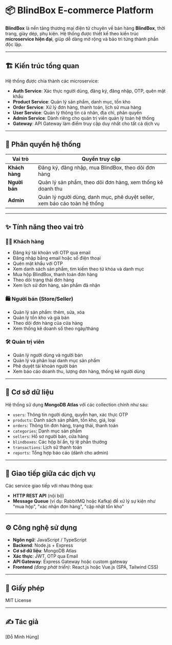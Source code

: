 # 📦 BlindBox E-commerce Platform

**BlindBox** là nền tảng thương mại điện tử chuyên về bán hàng **BlindBox**, thời trang, giày dép, phụ kiện. Hệ thống được thiết kế theo kiến trúc **microservice hiện đại**, giúp dễ dàng mở rộng và bảo trì từng thành phần độc lập.

---

## 🏗️ Kiến trúc tổng quan

Hệ thống được chia thành các microservice:

- **Auth Service**: Xác thực người dùng, đăng ký, đăng nhập, OTP, quên mật khẩu
- **Product Service**: Quản lý sản phẩm, danh mục, tồn kho
- **Order Service**: Xử lý đơn hàng, thanh toán, lịch sử mua hàng
- **User Service**: Quản lý thông tin cá nhân, địa chỉ, phân quyền
- **Admin Service**: Dành riêng cho quản trị viên quản lý toàn hệ thống
- **Gateway**: API Gateway làm điểm truy cập duy nhất cho tất cả dịch vụ

---

## 👥 Phân quyền hệ thống

| Vai trò        | Quyền truy cập                                                            |
| -------------- | ------------------------------------------------------------------------- |
| **Khách hàng** | Đăng ký, đăng nhập, mua BlindBox, theo dõi đơn hàng                       |
| **Người bán**  | Quản lý sản phẩm, theo dõi đơn hàng, xem thống kê doanh thu               |
| **Admin**      | Quản lý người dùng, danh mục, phê duyệt seller, xem báo cáo toàn hệ thống |

---

## ✨ Tính năng theo vai trò

### 🧑‍💼 Khách hàng

- Đăng ký tài khoản với OTP qua email
- Đăng nhập bằng email hoặc số điện thoại
- Quên mật khẩu với OTP
- Xem danh sách sản phẩm, tìm kiếm theo từ khóa và danh mục
- Mua hộp BlindBox, thanh toán đơn hàng
- Theo dõi trạng thái đơn hàng
- Xem lịch sử đơn hàng, sản phẩm đã nhận

### 🛍️ Người bán (Store/Seller)

- Quản lý sản phẩm: thêm, sửa, xóa
- Quản lý tồn kho và giá bán
- Theo dõi đơn hàng của cửa hàng
- Xem thống kê doanh số theo ngày/tháng

### 🛠️ Quản trị viên

- Quản lý người dùng và người bán
- Quản lý và phân loại danh mục sản phẩm
- Phê duyệt tài khoản người bán
- Xem báo cáo doanh thu, lượng đơn hàng, thống kê người dùng

---

## 🧾 Cơ sở dữ liệu

Hệ thống sử dụng **MongoDB Atlas** với các collection chính như sau:

- `users`: Thông tin người dùng, quyền hạn, xác thực OTP
- `products`: Danh sách sản phẩm, tồn kho, giá, loại
- `orders`: Thông tin đơn hàng, trạng thái, thanh toán
- `categories`: Danh mục sản phẩm
- `sellers`: Hồ sơ người bán, cửa hàng
- `blindboxes`: Các hộp bí ẩn, tỷ lệ phần thưởng
- `transactions`: Lịch sử thanh toán
- `reports`: Tổng hợp báo cáo (dành cho admin)

---

## 🔧 Giao tiếp giữa các dịch vụ

Các service giao tiếp với nhau thông qua:

- **HTTP REST API** (nội bộ)
- **Message Queue** (ví dụ: RabbitMQ hoặc Kafka) để xử lý sự kiện như "mua hộp", "xác nhận đơn hàng", "cập nhật tồn kho"

---

## ⚙️ Công nghệ sử dụng

- **Ngôn ngữ**: JavaScript / TypeScript
- **Backend**: Node.js + Express
- **Cơ sở dữ liệu**: MongoDB Atlas
- **Xác thực**: JWT, OTP qua Email
- **API Gateway**: Express Gateway hoặc custom gateway
- **Frontend** _(đang phát triển)_: React.js hoặc Vue.js (SPA, Tailwind CSS)

---

## 📌 Giấy phép

MIT License

---

## ✍️ Tác giả

[Đỗ Minh Hùng]
